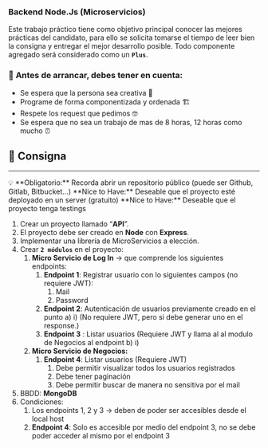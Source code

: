 ### Backend Node.Js (Microservicios)

Este trabajo práctico tiene como objetivo principal conocer las mejores prácticas del candidato, para ello se solicita tomarse el tiempo de leer bien la consigna y entregar el mejor desarrollo posible. Todo componente agregado será considerado como un **`Plus`**.

### 🤔 **Antes de arrancar, debes tener en cuenta:**

- Se espera que la persona sea creativa 🎨
- Programe de forma componentizada y ordenada 🏗️
- Respete los request que pedimos 🤓
- Se espera que no sea un trabajo de mas de 8 horas, 12 horas como mucho ⏰

## 📝 Consigna

---

<aside>
💡 **Obligatorio:** Recorda abrir un repositorio público (puede ser Github, Gitlab, Bitbucket…) 
**Nice to Have:** Deseable que el proyecto esté deployado en un server (gratuito)
**Nice to Have:** Deseable que el proyecto tenga testings

</aside>

1. Crear un proyecto llamado “**API**”.
2. El proyecto debe ser creado en **Node** con **Express**.
3. Implementar una librería de MicroServicios a elección.
4. Crear **`2 módulos`** en el proyecto:
   1. **Micro Servicio de Log In** → que comprende los siguientes endpoints:
      1. **Endpoint 1**: Registrar usuario con lo siguientes campos (no requiere JWT):
         1. Mail
         2. Password
      2. **Endpoint 2**: Autenticación de usuarios previamente creado en el punto a) i) (No requiere JWT, pero si debe generar uno en el response.)
      3. **Endpoint 3** : Listar usuarios (Requiere JWT y llama al al modulo de Negocios al endpoint b) i)
   2. **Micro Servicio de Negocios:**
      1. **Endpoint 4**: Listar usuarios (Requiere JWT)
         1. Debe permitir visualizar todos los usuarios registrados
         2. Debe tener paginación
         3. Debe permitir buscar de manera no sensitiva por el mail
5. BBDD: **MongoDB**
6. Condiciones:
   1. Los endpoints 1, 2 y 3 → deben de poder ser accesibles desde el local host
   2. **Endpoint 4**: Solo es accesible por medio del endpoint 3, no se debe poder acceder al mismo por el endpoint 3
